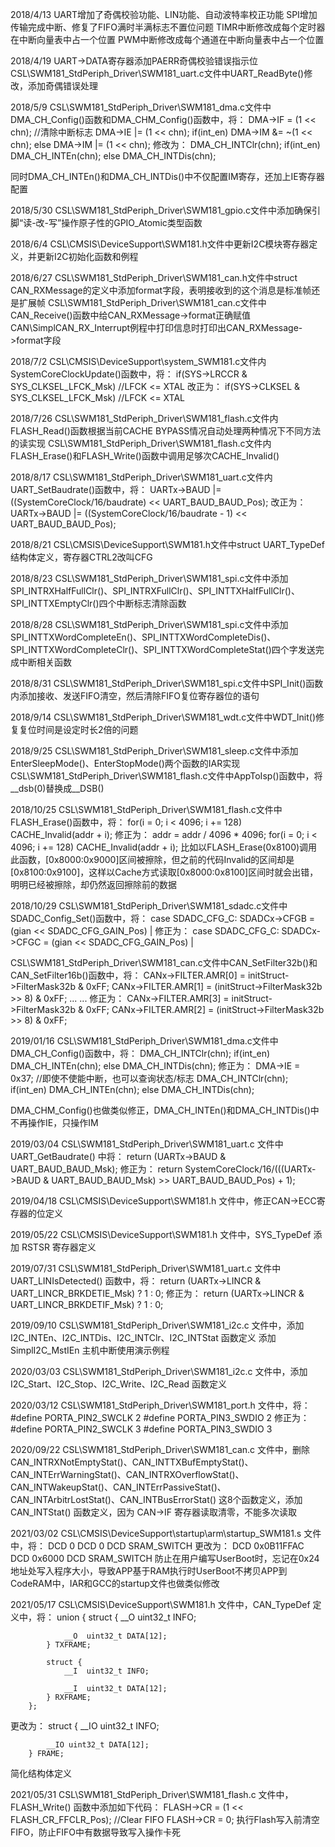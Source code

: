 2018/4/13
UART增加了奇偶校验功能、LIN功能、自动波特率校正功能
SPI增加传输完成中断、修复了FIFO满时半满标志不置位问题
TIMR中断修改成每个定时器在中断向量表中占一个位置
PWM中断修改成每个通道在中断向量表中占一个位置

2018/4/19
UART->DATA寄存器添加PAERR奇偶校验错误指示位
CSL\SWM181_StdPeriph_Driver\SWM181_uart.c文件中UART_ReadByte()修改，添加奇偶错误处理

2018/5/9
CSL\SWM181_StdPeriph_Driver\SWM181_dma.c文件中DMA_CH_Config()函数和DMA_CHM_Config()函数中，将：
DMA->IF  = (1 << chn);		//清除中断标志
DMA->IE |= (1 << chn);
if(int_en)	DMA->IM &= ~(1 << chn);
else		DMA->IM |=  (1 << chn);
修改为：
DMA_CH_INTClr(chn);
if(int_en)	DMA_CH_INTEn(chn);
else		DMA_CH_INTDis(chn);

同时DMA_CH_INTEn()和DMA_CH_INTDis()中不仅配置IM寄存，还加上IE寄存器配置

2018/5/30
CSL\SWM181_StdPeriph_Driver\SWM181_gpio.c文件中添加确保引脚“读-改-写”操作原子性的GPIO_Atomic类型函数

2018/6/4
CSL\CMSIS\DeviceSupport\SWM181.h文件中更新I2C模块寄存器定义，并更新I2C初始化函数和例程

2018/6/27
CSL\SWM181_StdPeriph_Driver\SWM181_can.h文件中struct CAN_RXMessage的定义中添加format字段，表明接收到的这个消息是标准帧还是扩展帧
CSL\SWM181_StdPeriph_Driver\SWM181_can.c文件中CAN_Receive()函数中给CAN_RXMessage->format正确赋值
CAN\SimplCAN_RX_Interrupt例程中打印信息时打印出CAN_RXMessage->format字段

2018/7/2
CSL\CMSIS\DeviceSupport\system_SWM181.c文件内SystemCoreClockUpdate()函数中，将：
if(SYS->LRCCR & SYS_CLKSEL_LFCK_Msk)			//LFCK <= XTAL
改正为：
if(SYS->CLKSEL & SYS_CLKSEL_LFCK_Msk)			//LFCK <= XTAL

2018/7/26
CSL\SWM181_StdPeriph_Driver\SWM181_flash.c文件内FLASH_Read()函数根据当前CACHE BYPASS情况自动处理两种情况下不同方法的读实现
CSL\SWM181_StdPeriph_Driver\SWM181_flash.c文件内FLASH_Erase()和FLASH_Write()函数中调用足够次CACHE_Invalid()

2018/8/17
CSL\SWM181_StdPeriph_Driver\SWM181_uart.c文件内UART_SetBaudrate()函数中，将：
UARTx->BAUD |= ((SystemCoreClock/16/baudrate) << UART_BAUD_BAUD_Pos);
改正为：
UARTx->BAUD |= ((SystemCoreClock/16/baudrate - 1) << UART_BAUD_BAUD_Pos);

2018/8/21
CSL\CMSIS\DeviceSupport\SWM181.h文件中struct UART_TypeDef结构体定义，寄存器CTRL2改叫CFG

2018/8/23
CSL\SWM181_StdPeriph_Driver\SWM181_spi.c文件中添加SPI_INTRXHalfFullClr()、SPI_INTRXFullClr()、SPI_INTTXHalfFullClr()、SPI_INTTXEmptyClr()四个中断标志清除函数

2018/8/28
CSL\SWM181_StdPeriph_Driver\SWM181_spi.c文件中添加SPI_INTTXWordCompleteEn()、SPI_INTTXWordCompleteDis()、SPI_INTTXWordCompleteClr()、SPI_INTTXWordCompleteStat()四个字发送完成中断相关函数

2018/8/31
CSL\SWM181_StdPeriph_Driver\SWM181_spi.c文件中SPI_Init()函数内添加接收、发送FIFO清空，然后清除FIFO复位寄存器位的语句

2018/9/14
CSL\SWM181_StdPeriph_Driver\SWM181_wdt.c文件中WDT_Init()修复复位时间是设定时长2倍的问题

2018/9/25
CSL\SWM181_StdPeriph_Driver\SWM181_sleep.c文件中添加EnterSleepMode()、EnterStopMode()两个函数的IAR实现
CSL\SWM181_StdPeriph_Driver\SWM181_flash.c文件中AppToIsp()函数中，将__dsb(0)替换成__DSB()

2018/10/25
CSL\SWM181_StdPeriph_Driver\SWM181_flash.c文件中FLASH_Erase()函数中，将：
for(i = 0; i < 4096; i += 128)
	CACHE_Invalid(addr + i);
修正为：
addr = addr / 4096 * 4096;
for(i = 0; i < 4096; i += 128)
	CACHE_Invalid(addr + i);
比如以FLASH_Erase(0x8100)调用此函数，[0x8000:0x9000]区间被擦除，但之前的代码Invalid的区间却是[0x8100:0x9100]，这样以Cache方式读取[0x8000:0x8100]区间时就会出错，明明已经被擦除，却仍然返回擦除前的数据

2018/10/29
CSL\SWM181_StdPeriph_Driver\SWM181_sdadc.c文件中SDADC_Config_Set()函数中，将：
case SDADC_CFG_C:
	SDADCx->CFGB = (gian << SDADC_CFG_GAIN_Pos)    |
修正为：
case SDADC_CFG_C:
	SDADCx->CFGC = (gian << SDADC_CFG_GAIN_Pos)    |

CSL\SWM181_StdPeriph_Driver\SWM181_can.c文件中CAN_SetFilter32b()和CAN_SetFilter16b()函数中，将：
CANx->FILTER.AMR[0] = initStruct->FilterMask32b & 0xFF;
CANx->FILTER.AMR[1] = (initStruct->FilterMask32b >>  8) & 0xFF;
... ...
修正为：
CANx->FILTER.AMR[3] = initStruct->FilterMask32b & 0xFF;
CANx->FILTER.AMR[2] = (initStruct->FilterMask32b >>  8) & 0xFF;

2019/01/16
CSL\SWM181_StdPeriph_Driver\SWM181_dma.c文件中DMA_CH_Config()函数中，将：
DMA_CH_INTClr(chn);
if(int_en) DMA_CH_INTEn(chn);
else	   DMA_CH_INTDis(chn);
修正为：
DMA->IE = 0x37;			//即使不使能中断，也可以查询状态/标志
DMA_CH_INTClr(chn);
if(int_en) DMA_CH_INTEn(chn);
else	   DMA_CH_INTDis(chn);

DMA_CHM_Config()也做类似修正，DMA_CH_INTEn()和DMA_CH_INTDis()中不再操作IE，只操作IM

2019/03/04
CSL\SWM181_StdPeriph_Driver\SWM181_uart.c 文件中 UART_GetBaudrate() 中将：
return (UARTx->BAUD & UART_BAUD_BAUD_Msk);
修正为：
return SystemCoreClock/16/(((UARTx->BAUD & UART_BAUD_BAUD_Msk) >> UART_BAUD_BAUD_Pos) + 1);

2019/04/18
CSL\CMSIS\DeviceSupport\SWM181.h 文件中，修正CAN->ECC寄存器的位定义

2019/05/22
CSL\CMSIS\DeviceSupport\SWM181.h 文件中，SYS_TypeDef 添加 RSTSR 寄存器定义

2019/07/31
CSL\SWM181_StdPeriph_Driver\SWM181_uart.c 文件中 UART_LINIsDetected() 函数中，将：
return (UARTx->LINCR & UART_LINCR_BRKDETIE_Msk) ? 1 : 0;
修正为：
return (UARTx->LINCR & UART_LINCR_BRKDETIF_Msk) ? 1 : 0;

2019/09/10
CSL\SWM181_StdPeriph_Driver\SWM181_i2c.c 文件中，添加 I2C_INTEn、I2C_INTDis、I2C_INTClr、I2C_INTStat 函数定义
添加 SimplI2C_MstIEn 主机中断使用演示例程

2020/03/03
CSL\SWM181_StdPeriph_Driver\SWM181_i2c.c 文件中，添加 I2C_Start、I2C_Stop、I2C_Write、I2C_Read 函数定义

2020/03/12
CSL\SWM181_StdPeriph_Driver\SWM181_port.h 文件中，将：
#define PORTA_PIN2_SWCLK		2
#define PORTA_PIN3_SWDIO		2
修正为：
#define PORTA_PIN2_SWCLK		3
#define PORTA_PIN3_SWDIO		3

2020/09/22
CSL\SWM181_StdPeriph_Driver\SWM181_can.c 文件中，删除 CAN_INTRXNotEmptyStat()、CAN_INTTXBufEmptyStat()、CAN_INTErrWarningStat()、CAN_INTRXOverflowStat()、
	CAN_INTWakeupStat()、CAN_INTErrPassiveStat()、CAN_INTArbitrLostStat()、CAN_INTBusErrorStat() 这8个函数定义，添加 CAN_INTStat() 函数定义，因为 CAN->IF 寄存器读取清零，不能多次读取

2021/03/02
CSL\CMSIS\DeviceSupport\startup\arm\startup_SWM181.s 文件中，将：
				DCD	 0
				DCD	 0
				DCD	 SRAM_SWITCH
更改为：
				DCD	 0x0B11FFAC
				DCD	 0x6000
				DCD	 SRAM_SWITCH
防止在用户编写UserBoot时，忘记在0x24地址处写入程序大小，导致APP基于RAM执行时UserBoot不拷贝APP到CodeRAM中，IAR和GCC的startup文件也做类似修改

2021/05/17
CSL\CMSIS\DeviceSupport\SWM181.h 文件中，CAN_TypeDef 定义中，将：
		union {
			struct {
				__O  uint32_t INFO;
				
				__O  uint32_t DATA[12];
			} TXFRAME;
			
			struct {
				__I  uint32_t INFO;
				
				__I  uint32_t DATA[12];
			} RXFRAME;
		};
更改为：
		struct {
			__IO uint32_t INFO;
			
			__IO uint32_t DATA[12];
		} FRAME;
简化结构体定义

2021/05/31
CSL\SWM181_StdPeriph_Driver\SWM181_flash.c 文件中，FLASH_Write() 函数中添加如下代码：
	FLASH->CR = (1 << FLASH_CR_FFCLR_Pos);			//Clear FIFO
	FLASH->CR = 0;
执行Flash写入前清空FIFO，防止FIFO中有数据导致写入操作卡死
